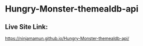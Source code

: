 # Hungry-Monster-themealdb-api
## Live Site Link:
https://ninjamamun.github.io/Hungry-Monster-themealdb-api/
